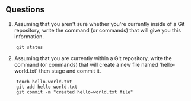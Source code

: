 ## Questions
1. Assuming that you aren't sure whether you're currently inside of a Git repository, write the command (or commands) that will give you this information.
```
    git status
```

2. Assuming that you are currently within a Git repository, write the command (or commands) that will create a new file named 'hello-world.txt' then stage and commit it.
```
    touch hello-world.txt
    git add hello-world.txt
    git commit -m "created hello-world.txt file"
```